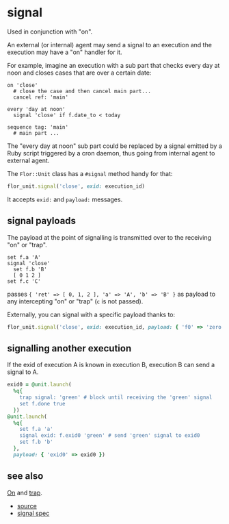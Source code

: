 
# signal

Used in conjunction with "on".

An external (or internal) agent may send a signal to an execution and the
execution may have a "on" handler for it.

For example, imagine an execution with a sub part that checks every day
at noon and closes cases that are over a certain date:

```
on 'close'
  # close the case and then cancel main part...
  cancel ref: 'main'

every 'day at noon'
  signal 'close' if f.date_to < today

sequence tag: 'main'
  # main part ...
```

The "every day at noon" sub part could be replaced by a signal emitted by
a Ruby script triggered by a cron daemon, thus going from internal agent
to external agent.

The `Flor::Unit` class has a `#signal` method handy for that:
```ruby
flor_unit.signal('close', exid: execution_id)
```
It accepts `exid:` and `payload:` messages.

## signal payloads

The payload at the point of signalling is transmitted over to the
receiving "on" or "trap".

```
set f.a 'A'
signal 'close'
  set f.b 'B'
  [ 0 1 2 ]
set f.c 'C'
```
passes `{ 'ret' => [ 0, 1, 2 ], 'a' => 'A', 'b' => 'B' }` as payload
to any intercepting "on" or "trap" (`c` is not passed).

Externally, you can signal with a specific payload thanks to:
```ruby
flor_unit.signal('close', exid: execution_id, payload: { 'f0' => 'zero' })
```

## signalling another execution

If the exid of execution A is known in execution B, execution B can
send a signal to A.

```ruby
exid0 = @unit.launch(
  %q{
    trap signal: 'green' # block until receiving the 'green' signal
    set f.done true
  })
@unit.launch(
  %q{
    set f.a 'a'
    signal exid: f.exid0 'green' # send 'green' signal to exid0
    set f.b 'b'
  },
  payload: { 'exid0' => exid0 })
```

## see also

[On](on.md) and [trap](trap.md).


* [source](https://github.com/floraison/flor/tree/master/lib/flor/punit/signal.rb)
* [signal spec](https://github.com/floraison/flor/tree/master/spec/punit/signal_spec.rb)

